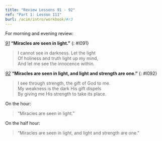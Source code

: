 ```yaml
---
title: "Review Lessons 91 - 92"
ref: "Part 1: Lesson 111"
burl: /acim/intro/workbook/#r3
---
```


For morning and evening review:

[*91*](/acim/workbook/l091/?r=1) **“Miracles are seen in light.”**
{: #l091}

> I cannot see in darkness. Let the light<br/>
> Of holiness and truth light up my mind,<br/>
> And let me see the innocence within.

[*92*](/acim/workbook/l092/?r=1) **“Miracles are seen in light, and light and strength are one.”**
{: #l092}

> I see through strength, the gift of God to me.<br/>
> My weakness is the dark His gift dispels<br/>
> By giving me His strength to take its place.

On the hour:

> “Miracles are seen in light.”

On the half hour:

> “Miracles are seen in light, and light and strength are one.”

